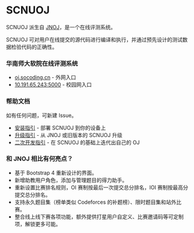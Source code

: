 # SCNUOJ

SCNUOJ 派生自 [JNOJ](https://github.com/shi-yang/jnoj)，是一个在线评测系统。

SCNUOJ 可对用户在线提交的源代码进行编译和执行，并通过预先设计的测试数据检验代码的正确性。

### 华南师大软院在线评测系统

- [oj.socoding.cn](https://oj.socoding.cn/) - 外网入口
- [10.191.65.243:5000](http://10.191.65.243:5000/) - 校园网入口

### 帮助文档

如有任何问题，可新建 Issue。

- [安装指引](./docs/installation.md) - 部署 SCNUOJ 到你的设备上
- [升级指引](./docs/upgrade.md) - 从 JNOJ 或旧版本的 SCNUOJ 升级
- [二次开发指引](./docs/development.md) - 在 SCNUOJ 的基础上迭代出自己的 OJ

### 和 JNOJ 相比有何亮点？

- 基于 Bootstrap 4 重新设计的界面。
- 新增助教用户角色，添加与管理题目的得力助手。
- 重新设置比赛排名规则，OI 赛制按最后一次提交总分排名，IOI 赛制按最高分提交总分排名。
- 支持永久题目集（榜单类似 Codeforces 的补题榜）、限时题目集和站外比赛。
- 整合线上线下赛各项功能，额外提供打星用户自定义、比赛邀请码等可定制项，解锁更多可能。
